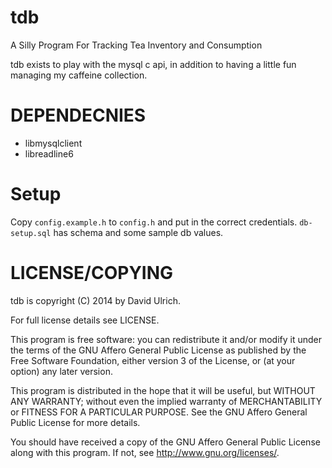 # tdb #

A Silly Program For Tracking Tea Inventory and Consumption

tdb exists to play with the mysql c api, in addition to having a little fun managing my caffeine collection.

# DEPENDECNIES #

* libmysqlclient
* libreadline6

# Setup #

Copy `config.example.h` to `config.h` and put in the correct credentials.
`db-setup.sql` has schema and some sample db values.

# LICENSE/COPYING #

tdb is copyright (C) 2014 by David Ulrich.

For full license details see LICENSE.

This program is free software: you can redistribute it and/or modify
it under the terms of the GNU Affero General Public License as published
by the Free Software Foundation, either version 3 of the License, or
(at your option) any later version.

This program is distributed in the hope that it will be useful,
but WITHOUT ANY WARRANTY; without even the implied warranty of
MERCHANTABILITY or FITNESS FOR A PARTICULAR PURPOSE.  See the
GNU Affero General Public License for more details.

You should have received a copy of the GNU Affero General Public License
along with this program.  If not, see <http://www.gnu.org/licenses/>.
